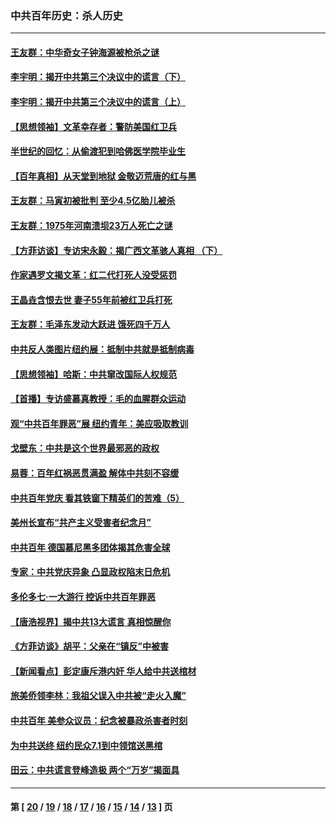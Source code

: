 ### 中共百年历史：杀人历史
---
#### [王友群：中华奇女子钟海源被枪杀之谜](../../pages/nf1176106/n13430555.md?01060430) 
#### [李宇明：揭开中共第三个决议中的谎言（下）](../../pages/nf1176106/n13389389.md?01060430) 
#### [李宇明：揭开中共第三个决议中的谎言（上）](../../pages/nf1176106/n13388697.md?01060430) 
#### [【思想领袖】文革幸存者：警防美国红卫兵](../../pages/nf1176106/n13339289.md?01060430) 
#### [半世纪的回忆：从偷渡犯到哈佛医学院毕业生](../../pages/nf1176106/n13345328.md?01060430) 
#### [【百年真相】从天堂到地狱 金敬迈荒唐的红与黑](../../pages/nf1176106/n13336995.md?01060430) 
#### [王友群：马寅初被批判 至少4.5亿胎儿被杀](../../pages/nf1176106/n13260313.md?01060430) 
#### [王友群：1975年河南溃坝23万人死亡之谜](../../pages/nf1176106/n13231576.md?01060430) 
#### [【方菲访谈】专访宋永毅：揭广西文革骇人真相 （下）](../../pages/nf1176106/n13209074.md?01060430) 
#### [作家遇罗文揭文革：红二代打死人没受惩罚](../../pages/nf1176106/n13205254.md?01060430) 
#### [王晶垚含恨去世 妻子55年前被红卫兵打死](../../pages/nf1176106/n13203590.md?01060430) 
#### [王友群：毛泽东发动大跃进 饿死四千万人](../../pages/nf1176106/n13177158.md?01060430) 
#### [中共反人类图片纽约展：抵制中共就是抵制病毒](../../pages/nf1176106/n13115371.md?01060430) 
#### [【思想领袖】哈斯：中共窜改国际人权规范](../../pages/nf1176106/n13053647.md?01060430) 
#### [【首播】专访盛慕真教授：毛的血腥群众运动](../../pages/nf1176106/n13091782.md?01060430) 
#### [观“中共百年罪恶”展 纽约青年：美应吸取教训](../../pages/nf1176106/n13085246.md?01060430) 
#### [戈壁东：中共是这个世界最邪恶的政权](../../pages/nf1176106/n13085641.md?01060430) 
#### [易蓉：百年红祸恶贯满盈 解体中共刻不容缓](../../pages/nf1176106/n13084455.md?01060430) 
#### [中共百年党庆 看其铁窗下精英们的苦难（5）](../../pages/nf1176106/n13076766.md?01060430) 
#### [美州长宣布“共产主义受害者纪念月”](../../pages/nf1176106/n13074024.md?01060430) 
#### [中共百年 德国慕尼黑多团体揭其危害全球](../../pages/nf1176106/n13068873.md?01060430) 
#### [专家：中共党庆异象 凸显政权陷末日危机](../../pages/nf1176106/n13067084.md?01060430) 
#### [多伦多七·一大游行 控诉中共百年罪恶](../../pages/nf1176106/n13062043.md?01060430) 
#### [【唐浩视界】揭中共13大谎言 真相惊醒你](../../pages/nf1176106/n13065208.md?01060430) 
#### [《方菲访谈》胡平：父亲在“镇反”中被害](../../pages/nf1176106/n13064114.md?01060430) 
#### [【新闻看点】彭定康斥港内奸 华人给中共送棺材](../../pages/nf1176106/n13064230.md?01060430) 
#### [旅美侨领李林：我祖父误入中共被“走火入魔”](../../pages/nf1176106/n13062777.md?01060430) 
#### [中共百年 美参众议员：纪念被暴政杀害者时刻](../../pages/nf1176106/n13063735.md?01060430) 
#### [为中共送终 纽约民众7.1到中领馆送黑棺](../../pages/nf1176106/n13062573.md?01060430) 
#### [田云：中共谎言登峰造极 两个“万岁”揭面具](../../pages/nf1176106/n13062013.md?01060430) 

---
#### 第 [ [20](./20.md?01060430) / [19](./19.md?01060430) / [18](./18.md?01060430) / [17](./17.md?01060430) / [16](./16.md?01060430) / [15](./15.md?01060430) / [14](./14.md?01060430) / [13](./13.md?01060430) ] 页
